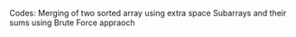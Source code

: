 Codes:
Merging of two sorted array using extra space
Subarrays and their sums using Brute Force appraoch 
